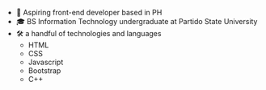 - 👋 Aspiring front-end developer based in PH
- 🎓 BS Information Technology undergraduate at Partido State University
- 🛠 a handful of technologies and languages 
  - HTML 
  - CSS
  - Javascript
  - Bootstrap
  - C++
